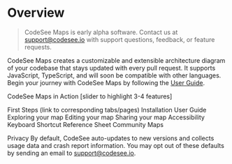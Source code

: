 # Overview

> CodeSee Maps is early alpha software. Contact us at support@codesee.io with support questions, feedback, or feature requests.

CodeSee Maps creates a customizable and extensible architecture diagram of your codebase that stays updated with every pull request. It supports JavaScript, TypeScript, and will soon be compatible with other languages. Begin your journey with CodeSee Maps by following the [User Guide](/guide).

CodeSee Maps in Action
[slider to highlight 3-4 features]

First Steps (link to corresponding tabs/pages)
Installation 
User Guide
Exploring your map 
Editing your map
Sharing your map
Accessibility
Keyboard Shortcut Reference Sheet
Community Maps

Privacy 
By default, CodeSee auto-updates to new versions and collects usage data and crash report information. You may opt out of these defaults by sending an email to support@codesee.io.
